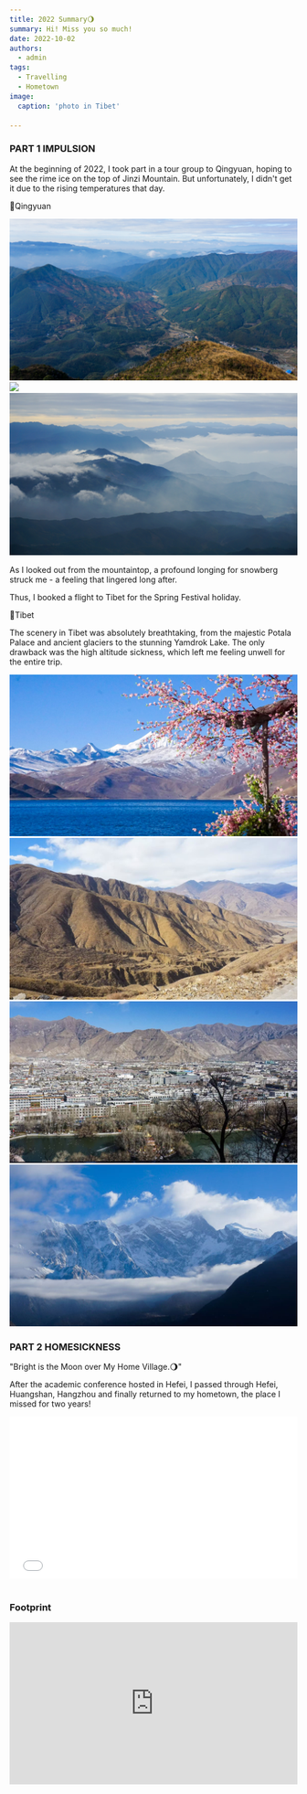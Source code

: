 ```yaml
---
title: 2022 Summary🌖
summary: Hi! Miss you so much!
date: 2022-10-02
authors:
  - admin
tags:
  - Travelling
  - Hometown
image:
  caption: 'photo in Tibet'

---
```


### PART 1 IMPULSION

At the beginning of 2022, I took part in a tour group to Qingyuan, hoping to see the rime ice on the top of Jinzi Mountain. But unfortunately, I didn't get it due to the rising temperatures that day. <br />

📍Qingyuan <br />

<img src='1.jpg'>
<img src='2.jpg'>
<img src='3.jpg'>

As I looked out from the mountaintop, a profound longing for snowberg struck me - a feeling that lingered long after. <br />

Thus, I booked a flight to Tibet for the Spring Festival holiday. <br />

📍Tibet <br />

The scenery in Tibet was absolutely breathtaking, from the majestic Potala Palace and ancient glaciers to the stunning Yamdrok Lake. The only drawback was the high altitude sickness, which left me feeling unwell for the entire trip. <br />

<img src='featured.jpg'>
<img src='4.jpg'>
<img src='5.jpg'>
<img src='6.jpg'>

<br />

### PART 2 HOMESICKNESS

"Bright is the Moon over My Home Village.🌖"<br />

After the academic conference hosted in Hefei, I passed through Hefei, Huangshan, Hangzhou and finally returned to my hometown, the place I missed for two years!<br />

<div style="position:relative; padding-bottom:56.25%; height:0; overflow:hidden; max-width:100%;">
  <iframe 
    src="2022.mp4" 
    frameborder="0" 
    allowfullscreen 
    style="position:absolute; top:0; left:0; width:100%; height:100%;">
  </iframe>
</div>

<br />

### Footprint

<div style="position:relative; padding-bottom:56.25%; height:0; overflow:hidden; max-width:100%;">
  <iframe 
    src="https://www.google.com/maps/d/u/0/embed?mid=1ttARfWZ1BXOc0bj7E11OWvaLzrF_cos&ehbc=2E312F" 
    style="position:absolute; top:0; left:0; width:100%; height:100%; border:0;"
    allowfullscreen=""
    loading="lazy">
  </iframe>
</div>


